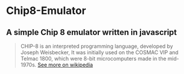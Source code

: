 # Chip8-Emulator

## A simple Chip 8 emulator written in javascript

> CHIP-8 is an interpreted programming language, developed by Joseph Weisbecker, It was initially used on the COSMAC VIP and Telmac 1800, which were 8-bit microcomputers made in the mid-1970s. <a class="link link-info" href="https://en.wikipedia.org/wiki/CHIP-8">See more on wikipedia</a></p>
